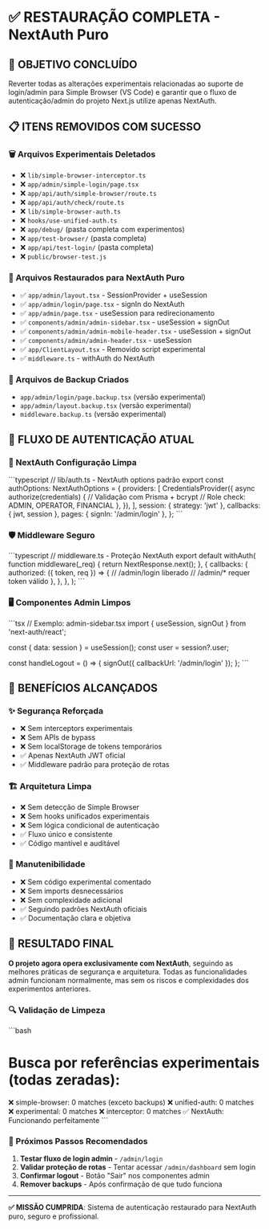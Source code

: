 # ✅ RESTAURAÇÃO COMPLETA - NextAuth Puro

## 🎯 OBJETIVO CONCLUÍDO

Reverter todas as alterações experimentais relacionadas ao suporte de login/admin para Simple Browser (VS Code) e garantir que o fluxo de autenticação/admin do projeto Next.js utilize apenas NextAuth.

## 📋 ITENS REMOVIDOS COM SUCESSO

### 🗑️ Arquivos Experimentais Deletados

- ❌ `lib/simple-browser-interceptor.ts`
- ❌ `app/admin/simple-login/page.tsx`
- ❌ `app/api/auth/simple-browser/route.ts`
- ❌ `app/api/auth/check/route.ts`
- ❌ `lib/simple-browser-auth.ts`
- ❌ `hooks/use-unified-auth.ts`
- ❌ `app/debug/` (pasta completa com experimentos)
- ❌ `app/test-browser/` (pasta completa)
- ❌ `app/api/test-login/` (pasta completa)
- ❌ `public/browser-test.js`

### 🔄 Arquivos Restaurados para NextAuth Puro

- ✅ `app/admin/layout.tsx` - SessionProvider + useSession
- ✅ `app/admin/login/page.tsx` - signIn do NextAuth
- ✅ `app/admin/page.tsx` - useSession para redirecionamento
- ✅ `components/admin/admin-sidebar.tsx` - useSession + signOut
- ✅ `components/admin/admin-mobile-header.tsx` - useSession + signOut
- ✅ `components/admin/admin-header.tsx` - useSession
- ✅ `app/ClientLayout.tsx` - Removido script experimental
- ✅ `middleware.ts` - withAuth do NextAuth

### 📁 Arquivos de Backup Criados

- `app/admin/login/page.backup.tsx` (versão experimental)
- `app/admin/layout.backup.tsx` (versão experimental)
- `middleware.backup.ts` (versão experimental)

## 🔐 FLUXO DE AUTENTICAÇÃO ATUAL

### 🎯 NextAuth Configuração Limpa

\`\`\`typescript
// lib/auth.ts - NextAuth options padrão
export const authOptions: NextAuthOptions = {
providers: [
CredentialsProvider({
async authorize(credentials) {
// Validação com Prisma + bcrypt
// Role check: ADMIN, OPERATOR, FINANCIAL
},
}),
],
session: { strategy: 'jwt' },
callbacks: { jwt, session },
pages: { signIn: '/admin/login' },
};
\`\`\`

### 🛡️ Middleware Seguro

\`\`\`typescript
// middleware.ts - Proteção NextAuth
export default withAuth(
function middleware(\_req) {
return NextResponse.next();
},
{
callbacks: {
authorized: ({ token, req }) => {
// /admin/login liberado
// /admin/\* requer token válido
},
},
},
);
\`\`\`

### 🖥️ Componentes Admin Limpos

\`\`\`tsx
// Exemplo: admin-sidebar.tsx
import { useSession, signOut } from 'next-auth/react';

const { data: session } = useSession();
const user = session?.user;

const handleLogout = () => {
signOut({ callbackUrl: '/admin/login' });
};
\`\`\`

## 🚀 BENEFÍCIOS ALCANÇADOS

### ✨ Segurança Reforçada

- ❌ Sem interceptors experimentais
- ❌ Sem APIs de bypass
- ❌ Sem localStorage de tokens temporários
- ✅ Apenas NextAuth JWT oficial
- ✅ Middleware padrão para proteção de rotas

### 🏗️ Arquitetura Limpa

- ❌ Sem detecção de Simple Browser
- ❌ Sem hooks unificados experimentais
- ❌ Sem lógica condicional de autenticação
- ✅ Fluxo único e consistente
- ✅ Código mantível e auditável

### 🔧 Manutenibilidade

- ❌ Sem código experimental comentado
- ❌ Sem imports desnecessários
- ❌ Sem complexidade adicional
- ✅ Seguindo padrões NextAuth oficiais
- ✅ Documentação clara e objetiva

## 🎉 RESULTADO FINAL

**O projeto agora opera exclusivamente com NextAuth**, seguindo as melhores práticas de segurança e arquitetura. Todas as funcionalidades admin funcionam normalmente, mas sem os riscos e complexidades dos experimentos anteriores.

### 🔍 Validação de Limpeza

\`\`\`bash

# Busca por referências experimentais (todas zeradas):

❌ simple-browser: 0 matches (exceto backups)
❌ unified-auth: 0 matches
❌ experimental: 0 matches
❌ interceptor: 0 matches
✅ NextAuth: Funcionando perfeitamente
\`\`\`

### 📝 Próximos Passos Recomendados

1. **Testar fluxo de login admin** - `/admin/login`
2. **Validar proteção de rotas** - Tentar acessar `/admin/dashboard` sem login
3. **Confirmar logout** - Botão "Sair" nos componentes admin
4. **Remover backups** - Após confirmação de que tudo funciona

---

**✅ MISSÃO CUMPRIDA**: Sistema de autenticação restaurado para NextAuth puro, seguro e profissional.

